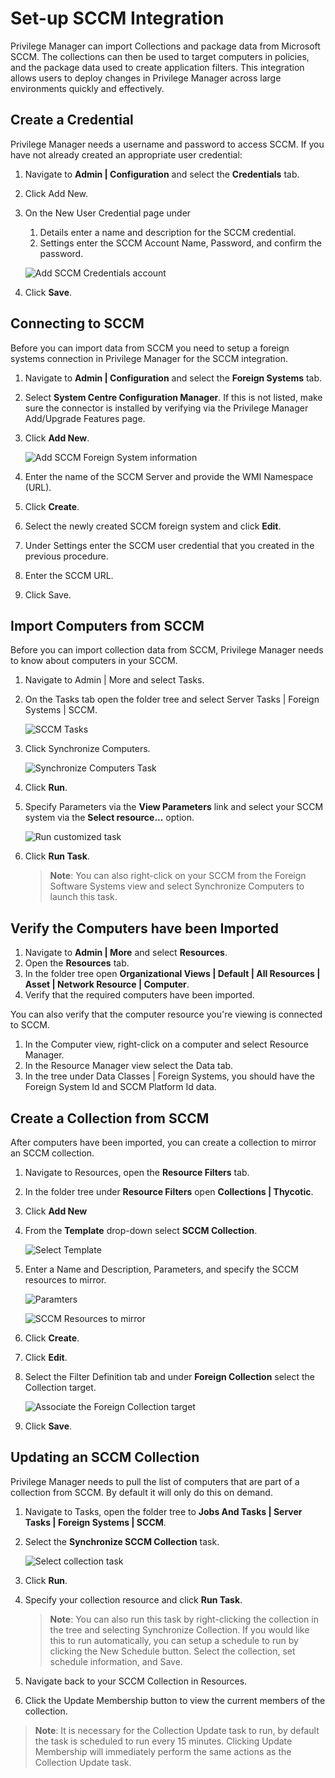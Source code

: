 [title]: # (Set-up SCCM Integration)
[tags]: # (integration)
[priority]: # (9101)
# Set-up SCCM Integration

Privilege Manager can import Collections and package data from Microsoft SCCM.  The collections can then be used to target computers in policies, and the package data used to create application filters. This integration allows users to deploy changes in Privilege Manager across large environments quickly and effectively.

## Create a Credential

Privilege Manager needs a username and password to access SCCM.  If you have not already created an appropriate user credential:

1. Navigate to __Admin | Configuration__ and select the __Credentials__ tab.
1. Click Add New.
1. On the New User Credential page under
   1. Details enter a name and description for the SCCM credential.
   1. Settings enter the SCCM Account Name, Password, and confirm the password.

   ![Add SCCM Credentials account](images/sccm/credentials-new.png)
1. Click __Save__.

## Connecting to SCCM

Before you can import data from SCCM you need to setup a foreign systems connection in Privilege Manager for the SCCM integration.

1. Navigate to __Admin | Configuration__ and select the __Foreign Systems__ tab.
1. Select __System Centre Configuration Manager__. If this is not listed, make sure the connector is installed by verifying via the Privilege Manager Add/Upgrade Features page.
1. Click __Add New__.

   ![Add SCCM Foreign System information](images/sccm/sccm-new.png)
1. Enter the name of the SCCM Server and provide the WMI Namespace (URL).
1. Click __Create__.
1. Select the newly created SCCM foreign system and click __Edit__.
1. Under Settings enter the SCCM user credential that you created in the previous procedure.
1. Enter the SCCM URL.
1. Click Save.

## Import Computers from SCCM

Before you can import collection data from SCCM, Privilege Manager needs to know about computers in your SCCM.

1. Navigate to Admin | More and select Tasks.
1. On the Tasks tab open the folder tree and select Server Tasks | Foreign Systems | SCCM.

   ![SCCM Tasks](images/sccm/sccm-tasks.png)
1. Click Synchronize Computers.  

   ![Synchronize Computers Task](images/sccm/sccm-task-run.png)
1. Click __Run__.
1. Specify Parameters via the __View Parameters__ link and select your SCCM system via the __Select resource...__ option.

   ![Run customized task](images/sccm/sccm-task-run-select.png)
1. Click __Run Task__.
   > **Note**: You can also right-click on your SCCM from the Foreign Software Systems view and select Synchronize Computers to launch this task.

## Verify the Computers have been Imported

1. Navigate to __Admin | More__ and select __Resources__.
1. Open the __Resources__ tab.
1. In the folder tree open __Organizational Views | Default | All Resources | Asset | Network Resource | Computer__.
1. Verify that the required computers have been imported.

You can also verify that the computer resource you're viewing is connected to SCCM.

1. In the Computer view, right-click on a computer and select Resource Manager.
1. In the Resource Manager view select the Data tab.
1. In the tree under Data Classes | Foreign Systems, you should have the Foreign System Id and SCCM Platform Id data.

## Create a Collection from SCCM

After computers have been imported, you can create a collection to mirror an SCCM collection.

1. Navigate to Resources, open the __Resource Filters__ tab.
1. In the folder tree under __Resource Filters__ open __Collections | Thycotic__.
1. Click __Add New__
1. From the __Template__ drop-down select __SCCM Collection__.

   ![Select Template](images/sccm/create-collection-1.png)
1. Enter a Name and Description, Parameters, and specify the SCCM resources to mirror.

   ![Paramters](images/sccm/create-collection-2.png)

   ![SCCM Resources to mirror](images/sccm/create-collection-3.png)
1. Click __Create__.
1. Click __Edit__.
1. Select the Filter Definition tab and under __Foreign Collection__ select the Collection target.

   ![Associate the Foreign Collection target](images/sccm/target-collection.png)
1. Click __Save__.

## Updating an SCCM Collection

Privilege Manager needs to pull the list of computers that are part of a collection from SCCM. By default it will only do this on demand.

1. Navigate to Tasks, open the folder tree to __Jobs And Tasks | Server Tasks | Foreign Systems | SCCM__.
1. Select the __Synchronize SCCM Collection__ task.  

   ![Select collection task](images/sccm/task-collection-1.png)
1. Click __Run__.
1. Specify your collection resource and click __Run Task__.
   > **Note**: You can also run this task by right-clicking the collection in the tree and selecting Synchronize Collection.
   >If you would like this to run automatically, you can setup a schedule to run by clicking the New Schedule button.  Select the collection, set schedule information, and Save.
1. Navigate back to your SCCM Collection in Resources.
1. Click the Update Membership button to view the current members of the collection.

>**Note**:
>It is necessary for the Collection Update task to run, by default the task is scheduled to run every 15 minutes. Clicking Update Membership will immediately perform the same actions as the Collection Update task.
